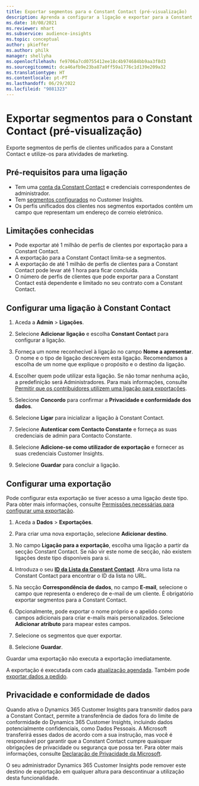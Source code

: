 ```yaml
---
title: Exportar segmentos para o Constant Contact (pré-visualização)
description: Aprenda a configurar a ligação e exportar para a Constant Contact.
ms.date: 10/08/2021
ms.reviewer: mhart
ms.subservice: audience-insights
ms.topic: conceptual
author: pkieffer
ms.author: philk
manager: shellyha
ms.openlocfilehash: fe9706a7cd0755412ee18c4b974684bb9aa3f8d3
ms.sourcegitcommit: dca46afb9e23ba87a0ff59a1776c1d139e209a32
ms.translationtype: HT
ms.contentlocale: pt-PT
ms.lasthandoff: 06/29/2022
ms.locfileid: "9081323"
---
```

# <a name="export-segments-to-constant-contact-preview"></a>Exportar segmentos para o Constant Contact (pré-visualização)

Exporte segmentos de perfis de clientes unificados para a Constant Contact e utilize-os para atividades de marketing. 

## <a name="prerequisites-for-a-connection"></a>Pré-requisitos para uma ligação

-   Tem uma [conta da Constant Contact](https://www.constantcontact.com/account-home) e credenciais correspondentes de administrador.
-   Tem [segmentos configurados](segments.md) no Customer Insights.
-   Os perfis unificados dos clientes nos segmentos exportados contêm um campo que representam um endereço de correio eletrónico.

## <a name="known-limitations"></a>Limitações conhecidas

- Pode exportar até 1 milhão de perfis de clientes por exportação para a Constant Contact.
- A exportação para a Constant Contact limita-se a segmentos.
- A exportação de até 1 milhão de perfis de clientes para a Constant Contact pode levar até 1 hora para ficar concluída. 
- O número de perfis de clientes que pode exportar para a Constant Contact está dependente e limitado no seu contrato com a Constant Contact.

## <a name="set-up-connection-to-constant-contact"></a>Configurar uma ligação à Constant Contact

1. Aceda a **Admin** > **Ligações**.

1. Selecione **Adicionar ligação** e escolha **Constant Contact** para configurar a ligação.

1. Forneça um nome reconhecível à ligação no campo **Nome a apresentar**. O nome e o tipo de ligação descrevem esta ligação. Recomendamos a escolha de um nome que explique o propósito e o destino da ligação.

1. Escolher quem pode utilizar esta ligação. Se não tomar nenhuma ação, a predefinição será Administradores. Para mais informações, consulte [Permitir que os contribuidores utilizem uma ligação para exportações](connections.md#allow-contributors-to-use-a-connection-for-exports).

1. Selecione **Concordo** para confirmar a **Privacidade e conformidade dos dados**.

1. Selecione **Ligar** para inicializar a ligação à Constant Contact.

1. Selecione **Autenticar com Contacto Constante** e forneça as suas credenciais de admin para Contacto Constante. 

1. Selecione **Adicione-se como utilizador de exportação** e fornecer as suas credenciais Customer Insights.

1. Selecione **Guardar** para concluir a ligação.

## <a name="configure-an-export"></a>Configurar uma exportação

Pode configurar esta exportação se tiver acesso a uma ligação deste tipo. Para obter mais informações, consulte [Permissões necessárias para configurar uma exportação](export-destinations.md#set-up-a-new-export).

1. Aceda a **Dados** > **Exportações**.

1. Para criar uma nova exportação, selecione **Adicionar destino**.

1. No campo **Ligação para a exportação**, escolha uma ligação a partir da secção Constant Contact. Se não vir este nome de secção, não existem ligações deste tipo disponíveis para si.

1. Introduza o seu [**ID da Lista da Constant Contact**](https://app.constantcontact.com/pages/contacts/ui#lists). Abra uma lista na Constant Contact para encontrar o ID da lista no URL.

1. Na secção **Correspondência de dados**, no campo **E-mail**, selecione o campo que representa o endereço de e-mail de um cliente. É obrigatório exportar segmentos para a Constant Contact.

1. Opcionalmente, pode exportar o nome próprio e o apelido como campos adicionais para criar e-mails mais personalizados. Selecione **Adicionar atributo** para mapear estes campos.

1. Selecione os segmentos que quer exportar.

1. Selecione **Guardar**.

Guardar uma exportação não executa a exportação imediatamente.

A exportação é executada com cada [atualização agendada](system.md#schedule-tab). Também pode [exportar dados a pedido](export-destinations.md#run-exports-on-demand). 


## <a name="data-privacy-and-compliance"></a>Privacidade e conformidade de dados

Quando ativa o Dynamics 365 Customer Insights para transmitir dados para a Constant Contact, permite a transferência de dados fora do limite de conformidade do Dynamics 365 Customer Insights, incluindo dados potencialmente confidenciais, como Dados Pessoais. A Microsoft transferirá esses dados de acordo com a sua instrução, mas você é responsável por garantir que a Constant Contact cumpre quaisquer obrigações de privacidade ou segurança que possa ter. Para obter mais informações, consulte [Declaração de Privacidade da Microsoft](https://go.microsoft.com/fwlink/?linkid=396732).

O seu administrador Dynamics 365 Customer Insights pode remover este destino de exportação em qualquer altura para descontinuar a utilização desta funcionalidade.
